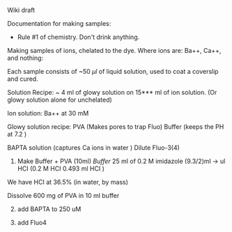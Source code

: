 Wiki draft

Documentation for making samples:

* Rule #1 of chemistry. Don't drink anything.

Making samples of ions, chelated to the dye.
Where ions are: Ba++, Ca++, and nothing:

Each sample consists of ~50 $\mu l$ of liquid solution, used to coat a coverslip and cured.

Solution Recipe:
~ 4 ml of glowy solution on 15*** ml of ion solution.
(Or glowy solution alone for unchelated)


Ion solution:
Ba++ at 30 mM


Glowy solution recipe:
PVA (Makes pores to trap Fluo)
Buffer (keeps the PH at 7.2 )

BAPTA solution (captures Ca ions in water )
Dilute Fluo-3(4)


1. Make Buffer + PVA (10ml)
*Buffer*
25 ml of 0.2 M imidazole
(9.3/2)ml -> ul HCI
(0.2 M HCI 0.493 ml HCI )

We have HCI at 36.5%
(in water, by mass)











Dissolve 600 mg of PVA in 10 ml buffer





2. add BAPTA to 250 uM

3. add Fluo4
